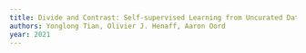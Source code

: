 ```yaml
---
title: Divide and Contrast: Self-supervised Learning from Uncurated Data
authors: Yonglong Tian, Olivier J. Henaff, Aaron Oord
year: 2021
---
```


